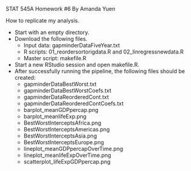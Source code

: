 STAT 545A Homework #6
By Amanda Yuen

How to replicate my analysis.

* Start with an empty directory.
* Download the following files.
  - Input data: gapminderDataFiveYear.txt
  - R scripts: 01_reordersortorigdata.R and 02_linregressnewdata.R
  - Master script: makefile.R 
* Start a new RStudio session and open makefile.R.
* After successfully running the pipeline, the following files should be created:
  - gapminderDataBestWorst.txt  
  - gapminderDataBestWorstCoefs.txt
  - gapminderDataReorderedCont.txt
  - gapminderDataReorderedContCoefs.txt
  - barplot_meanGDPpercap.png
  - barplot_meanlifeExp.png
  - BestWorstInterceptsAfrica.png
  - BestWorstInterceptsAmericas.png
  - BestWorstInterceptsAsia.png
  - BestWorstInterceptsEurope.png
  - lineplot_meanGDPpercapOverTime.png
  - lineplot_meanlifeExpOverTime.png
  - scatterplot_lifeExpGDPpercap.png
